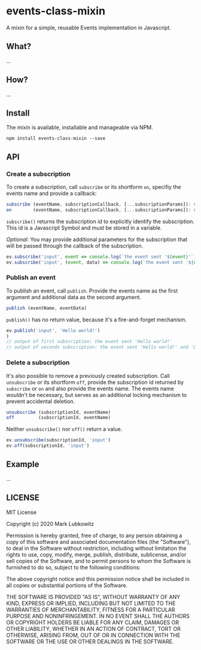 # events-class-mixin

A mixin for a simple, reusable Events implementation in Javascript.

## What?

...

## How?

...

## Install

The mixin is available, installable and manageable via NPM.

```shell
npm install events-class-mixin --save
```

## API

### Create a subscription

To create a subscription, call `subscribe` or its shortform `on`, specifiy the events name and provide a callback:

```javascript
subscribe (eventName, subscriptionCallback, [...subscriptionParams]): subscriptionId
on        (eventName, subscriptionCallback, [...subscriptionParams]): subscriptionId
```

`subscribe()` returns the subscription id to explicitly identify the subscription. This id is a Javascript Symbol and must be stored in a variable.

*Optional:* You may provide additional parameters for the subscription that will be passed through the callback of the subscription.

```javascript
ev.subscribe('input', event => console.log(`the event sent '${event}'`))
ev.subscribe('input', (event, data) => console.log(`the event sent '${event}' and '${data}'`), 'Data')
```

### Publish an event

To publish an event, call `publish`. Provide the events name as the first argument and additional data as the second argument.

```javascript
publish (eventName, eventData)
```

`publish()` has no return value, because it's a fire-and-forget mechanism.

```javascript
ev.publish('input', 'Hello world!')
)
// output of first subscription: the event sent 'Hello world!'
// output of seconds subscription: the event sent 'Hello world!' and 'Data'
```

### Delete a subscription

It's also possible to remove a previously created subscription. Call `unsubscribe` or its shortform `off`, provide the subscription id returned by `subscribe` or `on` and also provide the events name. The events name wouldn't be necessary, but serves as an additional locking mechanism to prevent accidental deletion. 

```javascript
unsubscribe (subscriptionId, eventName)
off         (subscriptionId, eventName)
```

Neither `unsubscribe()` nor `off()` return a value.

```javascript
ev.unsubscribe(subscriptionId, 'input')
ev.off(subscriptionId, 'input')
```

## Example

...

## LICENSE

MIT License

Copyright (c) 2020 Mark Lubkowitz

Permission is hereby granted, free of charge, to any person obtaining a copy
of this software and associated documentation files (the "Software"), to deal
in the Software without restriction, including without limitation the rights
to use, copy, modify, merge, publish, distribute, sublicense, and/or sell
copies of the Software, and to permit persons to whom the Software is
furnished to do so, subject to the following conditions:

The above copyright notice and this permission notice shall be included in all
copies or substantial portions of the Software.

THE SOFTWARE IS PROVIDED "AS IS", WITHOUT WARRANTY OF ANY KIND, EXPRESS OR
IMPLIED, INCLUDING BUT NOT LIMITED TO THE WARRANTIES OF MERCHANTABILITY,
FITNESS FOR A PARTICULAR PURPOSE AND NONINFRINGEMENT. IN NO EVENT SHALL THE
AUTHORS OR COPYRIGHT HOLDERS BE LIABLE FOR ANY CLAIM, DAMAGES OR OTHER
LIABILITY, WHETHER IN AN ACTION OF CONTRACT, TORT OR OTHERWISE, ARISING FROM,
OUT OF OR IN CONNECTION WITH THE SOFTWARE OR THE USE OR OTHER DEALINGS IN THE
SOFTWARE.
